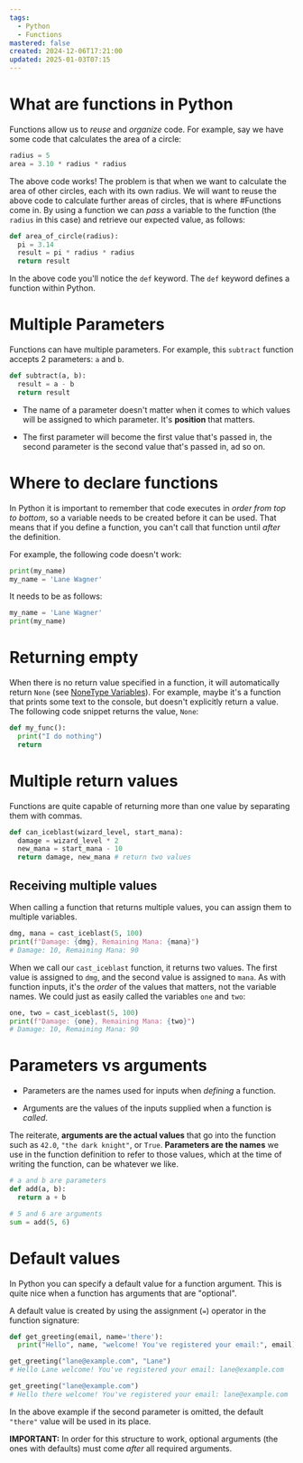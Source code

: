 ```yaml
---
tags:
  - Python
  - Functions
mastered: false
created: 2024-12-06T17:21:00
updated: 2025-01-03T07:15
---
```


# What are functions in Python

Functions allow us to *reuse* and *organize* code. For example, say we have some code that calculates the area of a circle:

```python
radius = 5
area = 3.10 * radius * radius
```

The above code works! The problem is that when we want to calculate the area of other circles, each with its own radius. We will want to reuse the above code to calculate further areas of circles, that is where #Functions come in. By using a function we can *pass* a variable to the function (the `radius` in this case) and retrieve our expected value, as follows:

```python
def area_of_circle(radius):
  pi = 3.14
  result = pi * radius * radius
  return result
```

In the above code you'll notice the `def` keyword. The `def` keyword defines a function within Python.

# Multiple Parameters

Functions can have multiple parameters. For example, this `subtract` function accepts 2 parameters: `a` and `b`.

```python
def subtract(a, b):
  result = a - b
  return result
```

- The name of a parameter doesn't matter when it comes to which values will be assigned to which parameter. It's **position** that matters.

- The first parameter will become the first value that's passed in, the second parameter is the second value that's passed in, ad so on.

# Where to declare functions

In Python it is important to remember that code executes in *order* *from top to bottom*, so a variable needs to be created before it can be used. That means that if you define a function, you can't call that function until *after* the definition.

For example, the following code doesn't work:

```python
print(my_name)
my_name = 'Lane Wagner'
```

It needs to be as follows:

```python
my_name = 'Lane Wagner'
print(my_name)
```

# Returning empty

When there is no return value specified in a function, it will automatically return `None` (see [NoneType Variables](RonaldsSoftwareNotes/NoneType%20Variables.md)). For example, maybe it's a function that prints some text to the console, but doesn't explicitly return a value. The following code snippet returns the value, `None`:

```python
def my_func():
  print("I do nothing")
  return
```

# Multiple return values

Functions are quite capable of returning more than one value by separating them with commas.

```python
def can_iceblast(wizard_level, start_mana):
  damage = wizard_level * 2
  new_mana = start_mana - 10
  return damage, new_mana # return two values
```

## Receiving multiple values

When calling a function that returns multiple values, you can assign them to multiple variables.

```python
dmg, mana = cast_iceblast(5, 100)
print(f"Damage: {dmg}, Remaining Mana: {mana}")
# Damage: 10, Remaining Mana: 90
```

When we call our `cast_iceblast` function, it returns two values. The first value is assigned to `dmg`, and the second value is assigned to `mana`. As with function inputs, it's the *order* of the values that matters, not the variable names. We could just as easily called the variables `one` and `two`:

```python
one, two = cast_iceblast(5, 100)
print(f"Damage: {one}, Remaining Mana: {two}")
# Damage: 10, Remaining Mana: 90
```

# Parameters vs arguments

- Parameters are the names used for inputs when *defining* a function.

- Arguments are the values of the inputs supplied when a function is *called*.

The reiterate, **arguments are the actual values** that go into the function such as `42.0`, `"the dark knight"`, or `True`. **Parameters are the names** we use in the function definition to refer to those values, which at the time of writing the function, can be whatever we like.

```python
# a and b are parameters
def add(a, b):
  return a + b

# 5 and 6 are arguments
sum = add(5, 6)
```

# Default values

In Python you can specify a default value for a function argument. This is quite nice when a function has arguments that are "optional".

A default value is created by using the assignment (`=`) operator in the function signature:

```python
def get_greeting(email, name='there'):
  print("Hello", name, "welcome! You've registered your email:", email)
```

```python
get_greeting("lane@example.com", "Lane")
# Hello Lane welcome! You've registered your email: lane@example.com
```

```python
get_greeting("lane@example.com")
# Hello there welcome! You've registered your email: lane@example.com
```

In the above example if the second parameter is omitted, the default `"there"` value will be used in its place.

**IMPORTANT:** In order for this structure to work, optional arguments (the ones with defaults) must come *after* all required arguments.

